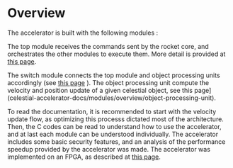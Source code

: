 # Overview

The accelerator is built with the following modules : 



The top module receives the commands sent by the rocket core, and orchestrates the other modules to execute them. More detail is provided at [this page](celestial-accelerator-docs/modules/overview/celesital-top-module).

The switch module connects the top module and object processing units accordingly (see [this page](celestial-accelerator-docs/modules/overview/switch-module) ). The object processing unit compute the velocity and position update of a given celestial object, see this page](celestial-accelerator-docs/modules/overview/object-processing-unit).

To read the documentation, it is recommended to start with the velocity update flow, as optimizing this processs dictated most of the architecture. Then, the C codes can be read to understand how to use the accelerator, and at last each module can be understood individually. The accelerator includes some basic security features, and an analysis of the performance speedup provided by the accelerator was made. The accelerator was implemented on an FPGA, as described at  [this page](celestial-accelerator-docs/FPGA).